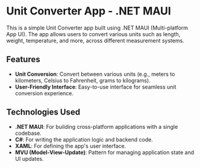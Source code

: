 # Unit Converter App - .NET MAUI

This is a simple Unit Converter app built using .NET MAUI (Multi-platform App UI). The app allows users to convert various units such as length, weight, temperature, and more, across different measurement systems.

## Features

- **Unit Conversion**: Convert between various units (e.g., meters to kilometers, Celsius to Fahrenheit, grams to kilograms).
- **User-Friendly Interface**: Easy-to-use interface for seamless unit conversion experience.

## Technologies Used

- **.NET MAUI**: For building cross-platform applications with a single codebase.
- **C#**: For writing the application logic and backend code.
- **XAML**: For defining the app's user interface.
- **MVU (Model-View-Update)**: Pattern for managing application state and UI updates.
